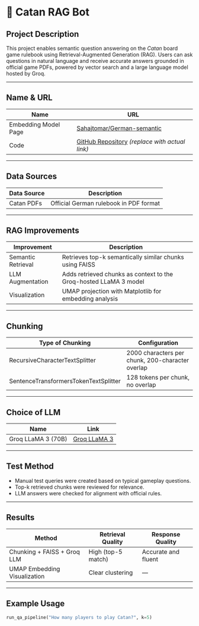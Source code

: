 # 🧩 Catan RAG Bot

## Project Description

This project enables semantic question answering on the *Catan* board game rulebook using Retrieval-Augmented Generation (RAG). Users can ask questions in natural language and receive accurate answers grounded in official game PDFs, powered by vector search and a large language model hosted by Groq.

---

## Name & URL

| Name                  | URL                                           |
|-----------------------|-----------------------------------------------|
| Embedding Model Page  | [Sahajtomar/German-semantic](https://huggingface.co/Sahajtomar/German-semantic) |
| Code                  | [GitHub Repository](https://github.com/yourusername/catan-rag-bot) *(replace with actual link)* |

---

## Data Sources

| Data Source | Description                        |
|-------------|------------------------------------|
| Catan PDFs  | Official German rulebook in PDF format |

---

## RAG Improvements

| Improvement        | Description                                                                 |
|--------------------|-----------------------------------------------------------------------------|
| Semantic Retrieval | Retrieves top-k semantically similar chunks using FAISS                     |
| LLM Augmentation   | Adds retrieved chunks as context to the Groq-hosted LLaMA 3 model            |
| Visualization      | UMAP projection with Matplotlib for embedding analysis                      |

---

## Chunking

| Type of Chunking                      | Configuration                                |
|--------------------------------------|----------------------------------------------|
| RecursiveCharacterTextSplitter       | 2000 characters per chunk, 200-character overlap |
| SentenceTransformersTokenTextSplitter| 128 tokens per chunk, no overlap             |

---

## Choice of LLM

| Name            | Link                                                                 |
|------------------|----------------------------------------------------------------------|
| Groq LLaMA 3 (70B)| [Groq LLaMA 3](https://groq.com/blog/llama3-now-available-on-groq/) |

---

## Test Method

- Manual test queries were created based on typical gameplay questions.
- Top-k retrieved chunks were reviewed for relevance.
- LLM answers were checked for alignment with official rules.

---

## Results

| Method                          | Retrieval Quality | Response Quality |
|----------------------------------|-------------------|------------------|
| Chunking + FAISS + Groq LLM     | High (top-5 match) | Accurate and fluent |
| UMAP Embedding Visualization    | Clear clustering   | —                |

---

## Example Usage

```python
run_qa_pipeline("How many players to play Catan?", k=5)
